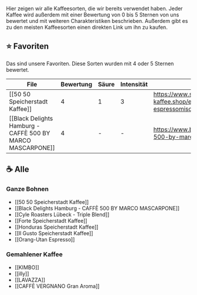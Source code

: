 
Hier zeigen wir alle Kaffeesorten, die wir bereits verwendet haben. Jeder Kaffee wird außerdem mit einer Bewertung von 0 bis 5 Sternen von uns bewertet und mit weiteren Charakteristiken beschrieben. Außerdem gibt es zu den meisten Kaffeesorten einen direkten Link um ihn zu kaufen.

## ⭐ Favoriten

Das sind unsere Favoriten. Diese Sorten wurden mit 4 oder 5 Sternen bewertet. 

<!-- QueryToSerialize: table coffee-rating as Bewertung, coffee-acidity as Säure, coffee-intensity as Intensität, coffee-url as URL from "Kaffee/Sorten" where coffee-rating > 3 -->
<!-- SerializedQuery: table coffee-rating as Bewertung, coffee-acidity as Säure, coffee-intensity as Intensität, coffee-url as URL from "Kaffee/Sorten" where coffee-rating > 3 -->

| File                                                                                                                                             | Bewertung | Säure | Intensität | URL                                                                       |
| ------------------------------------------------------------------------------------------------------------------------------------------------ | --------- | ----- | ---------- | ------------------------------------------------------------------------- |
| [[50 50 Speicherstadt Kaffee]]                                                         | 4         | 1     | 3          | https://www.speicherstadt-kaffee.shop/espresso/166/50/50-espressomischung |
| [[Black Delights Hamburg - CAFFÈ 500 BY MARCO MASCARPONE]] | 4         | \-    | \-         | https://www.blackdelight.de/product/disco-500-by-marco-mascarpone/        |
<!-- SerializedQuery END -->

## ☕ Alle

### Ganze Bohnen
<!-- QueryToSerialize: list from "Kaffee/Sorten/Ganze Bohnen" -->
<!-- SerializedQuery: list from "Kaffee/Sorten/Ganze Bohnen" -->
- [[50 50 Speicherstadt Kaffee]]
- [[Black Delights Hamburg - CAFFÈ 500 BY MARCO MASCARPONE]]
- [[Cyle Roasters Lübeck - Triple Blend]]
- [[Forte Speicherstadt Kaffee]]
- [[Honduras Speicherstadt Kaffee]]
- [[Il Gusto Speicherstadt Kaffee]]
- [[Orang-Utan Espresso]]
<!-- SerializedQuery END -->

### Gemahlener Kaffee
<!-- QueryToSerialize: list from "Kaffee/Sorten/Gemahlener Kaffee" -->
<!-- SerializedQuery: list from "Kaffee/Sorten/Gemahlener Kaffee" -->
- [[KIMBO]]
- [[illy]]
- [[LAVAZZA]]
- [[CAFFÈ VERGNANO Gran Aroma]]
<!-- SerializedQuery END -->



